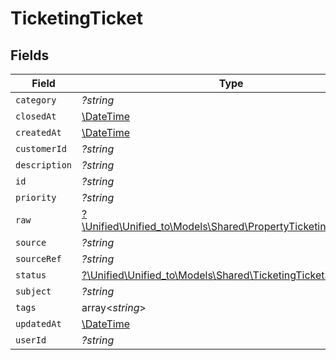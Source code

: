 # TicketingTicket


## Fields

| Field                                                                                                              | Type                                                                                                               | Required                                                                                                           | Description                                                                                                        |
| ------------------------------------------------------------------------------------------------------------------ | ------------------------------------------------------------------------------------------------------------------ | ------------------------------------------------------------------------------------------------------------------ | ------------------------------------------------------------------------------------------------------------------ |
| `category`                                                                                                         | *?string*                                                                                                          | :heavy_minus_sign:                                                                                                 | N/A                                                                                                                |
| `closedAt`                                                                                                         | [\DateTime](https://www.php.net/manual/en/class.datetime.php)                                                      | :heavy_minus_sign:                                                                                                 | N/A                                                                                                                |
| `createdAt`                                                                                                        | [\DateTime](https://www.php.net/manual/en/class.datetime.php)                                                      | :heavy_minus_sign:                                                                                                 | N/A                                                                                                                |
| `customerId`                                                                                                       | *?string*                                                                                                          | :heavy_minus_sign:                                                                                                 | N/A                                                                                                                |
| `description`                                                                                                      | *?string*                                                                                                          | :heavy_minus_sign:                                                                                                 | N/A                                                                                                                |
| `id`                                                                                                               | *?string*                                                                                                          | :heavy_minus_sign:                                                                                                 | N/A                                                                                                                |
| `priority`                                                                                                         | *?string*                                                                                                          | :heavy_minus_sign:                                                                                                 | N/A                                                                                                                |
| `raw`                                                                                                              | [?\Unified\Unified_to\Models\Shared\PropertyTicketingTicketRaw](../../Models/Shared/PropertyTicketingTicketRaw.md) | :heavy_minus_sign:                                                                                                 | N/A                                                                                                                |
| `source`                                                                                                           | *?string*                                                                                                          | :heavy_minus_sign:                                                                                                 | N/A                                                                                                                |
| `sourceRef`                                                                                                        | *?string*                                                                                                          | :heavy_minus_sign:                                                                                                 | N/A                                                                                                                |
| `status`                                                                                                           | [?\Unified\Unified_to\Models\Shared\TicketingTicketStatus](../../Models/Shared/TicketingTicketStatus.md)           | :heavy_minus_sign:                                                                                                 | N/A                                                                                                                |
| `subject`                                                                                                          | *?string*                                                                                                          | :heavy_minus_sign:                                                                                                 | N/A                                                                                                                |
| `tags`                                                                                                             | array<*string*>                                                                                                    | :heavy_minus_sign:                                                                                                 | N/A                                                                                                                |
| `updatedAt`                                                                                                        | [\DateTime](https://www.php.net/manual/en/class.datetime.php)                                                      | :heavy_minus_sign:                                                                                                 | N/A                                                                                                                |
| `userId`                                                                                                           | *?string*                                                                                                          | :heavy_minus_sign:                                                                                                 | N/A                                                                                                                |